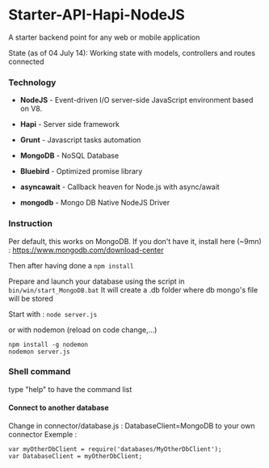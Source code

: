 # Starter-API-Hapi-NodeJS

A starter backend point for any web or mobile application


State (as of 04 July 14): Working state with models, controllers and routes connected



### Technology

- **NodeJS** - Event-driven I/O server-side JavaScript environment based on V8.
- **Hapi** - Server side framework
- **Grunt** - Javascript tasks automation
- **MongoDB** - NoSQL Database
- **Bluebird** - Optimized promise library
- **asyncawait** - Callback heaven for Node.js with async/await

- **mongodb** - Mongo DB Native NodeJS Driver

### Instruction

Per default, this works on MongoDB.
If you don't have it, install here (~9mn) : https://www.mongodb.com/download-center

Then after having done a ```npm install```

Prepare and launch your database using the script in
```bin/win/start_MongoDB.bat```
It will create a .db folder where db mongo's file will be stored  

Start with :
```node server.js```

or with nodemon (reload on code change,...)
```
npm install -g nodemon
nodemon server.js
```

### Shell command

type "help" to have the command list

#### Connect to another database
Change in connector/database.js : DatabaseClient=MongoDB to your own connector
Exemple :
```
var myOtherDbClient = require('databases/MyOtherDbClient');
var DatabaseClient = myOtherDbClient;
```
